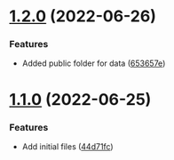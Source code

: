 # [1.2.0](https://github.com/Pradumnasaraf/SocialLink/compare/v1.1.0...v1.2.0) (2022-06-26)


### Features

* Added public folder for data ([653657e](https://github.com/Pradumnasaraf/SocialLink/commit/653657e9df4d9ee06cb5e2f6906b0cc19726c4c4))



# [1.1.0](https://github.com/Pradumnasaraf/SocialLink/compare/44d71fc400aacac423f75754a2b44bf6d52cbc4e...v1.1.0) (2022-06-25)


### Features

* Add initial files ([44d71fc](https://github.com/Pradumnasaraf/SocialLink/commit/44d71fc400aacac423f75754a2b44bf6d52cbc4e))



